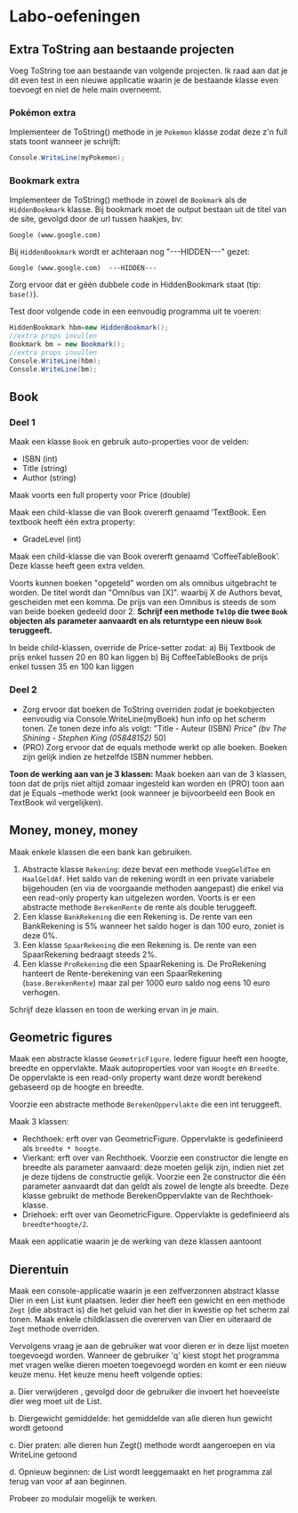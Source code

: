 # Labo-oefeningen

## Extra ToString aan bestaande projecten

Voeg ToString toe aan bestaande van volgende projecten. Ik raad aan dat je dit even test in een nieuwe applicatie waarin je de bestaande klasse even toevoegt en niet de hele main overneemt.

### Pokémon extra

Implementeer de ToString\(\) methode in je `Pokemon` klasse zodat deze z'n full stats toont wanneer je schrijft:

```csharp
Console.WriteLine(myPokemon);
```

### Bookmark extra

Implementeer de ToString\(\) methode in zowel de `Bookmark` als de `HiddenBookmark` klasse. Bij bookmark moet de output bestaan uit de titel van de site, gevolgd door de url tussen haakjes, bv:

```text
Google (www.google.com)
```

Bij `HiddenBookmark` wordt er achteraan nog "---HIDDEN---" gezet:

```text
Google (www.google.com)  ---HIDDEN---
```

Zorg ervoor dat er géén dubbele code in HiddenBookmark staat \(tip: `base()`\).

Test door volgende code in een eenvoudig programma uit te voeren:

```csharp
HiddenBookmark hbm=new HiddenBookmark();
//extra props invullen
Bookmark bm = new Bookmark();
//extra props invullen
Console.WriteLine(hbm);
Console.WriteLine(bm);
```

## Book

### Deel 1

Maak een klasse `Book` en gebruik auto-properties voor de velden:

* ISBN \(int\)
* Title \(string\)
* Author \(string\)

Maak voorts een full property voor Price \(double\)

Maak een child-klasse die van Book overerft genaamd ‘TextBook. Een textbook heeft één extra property:

* GradeLevel \(int\)

Maak een child-klasse die van Book overerft genaamd ‘CoffeeTableBook’. Deze klasse heeft geen extra velden.

Voorts kunnen boeken "opgeteld" worden om als omnibus uitgebracht te worden. De titel wordt dan "Omnibus van \[X\]". waarbij X de Authors bevat, gescheiden met een komma. De prijs van een Omnibus is steeds de som van beide boeken gedeeld door 2. **Schrijf een methode `TelOp` die twee `Book` objecten als parameter aanvaardt en als returntype een nieuw `Book` teruggeeft.**

In beide child-klassen, override de Price-setter zodat: a\) Bij Textbook de prijs enkel tussen 20 en 80 kan liggen b\) Bij CoffeeTableBooks de prijs enkel tussen 35 en 100 kan liggen

### Deel 2

* Zorg ervoor dat boeken de ToString overriden zodat je boekobjecten eenvoudig via Console.WriteLine\(myBoek\) hun info op het scherm tonen. Ze tonen deze info als volgt: "Title - Auteur \(ISBN\)  _Price"  \(bv The Shining - Stephen King \(05848152\)_  50\)
* \(PRO\) Zorg ervoor dat de equals methode werkt op alle boeken. Boeken zijn gelijk indien ze hetzelfde ISBN nummer hebben.

**Toon de werking aan van je 3 klassen:** Maak boeken aan van de 3 klassen, toon dat de prijs niet altijd zomaar ingesteld kan worden en \(PRO\) toon aan dat je Equals –methode werkt \(ook wanneer je bijvoorbeeld een Book en TextBook wil vergelijken\).

## Money, money, money

Maak enkele klassen die een bank kan gebruiken.

1. Abstracte klasse `Rekening`: deze bevat een methode `VoegGeldToe`  en `HaalGeldAf`. Het saldo van de rekening wordt in een private variabele bijgehouden \(en via de voorgaande methoden aangepast\) die enkel via een read-only property kan uitgelezen worden. Voorts is er een abstracte methode `BerekenRente` de rente als double teruggeeft.
2. Een klasse `BankRekening` die een Rekening is. De rente van een BankRekening is 5% wanneer het saldo hoger is dan 100 euro, zoniet is deze 0%. 
3. Een klasse `SpaarRekening` die een Rekening is. De rente van een SpaarRekening bedraagt steeds 2%.
4. Een klasse `ProRekening` die een SpaarRekening is. De ProRekening hanteert de Rente-berekening van een SpaarRekening \(`base.BerekenRente`\) maar zal per 1000 euro saldo nog eens 10 euro verhogen. 

Schrijf deze klassen en toon de werking ervan in je main.

## Geometric figures

Maak een abstracte klasse `GeometricFigure`. Iedere figuur heeft een hoogte, breedte en oppervlakte. Maak autoproperties voor van `Hoogte` en `Breedte`. De oppervlakte is een read-only property want deze wordt berekend gebaseerd op de hoogte en breedte.

Voorzie een abstracte methode `BerekenOppervlakte` die een int teruggeeft.

Maak 3 klassen:

* Rechthoek: erft over van GeometricFigure. Oppervlakte is gedefinieerd als `breedte * hoogte`.
* Vierkant: erft over van Rechthoek. Voorzie een constructor die lengte en breedte als parameter aanvaard: deze moeten gelijk zijn, indien niet zet je deze tijdens de constructie gelijk. Voorzie een 2e constructor die één parameter aanvaardt dat dan geldt als zowel de lengte als breedte. Deze klasse gebruikt de methode BerekenOppervlakte van de Rechthoek-klasse.
* Driehoek: erft over van GeometricFigure. Oppervlakte is gedefinieerd als `breedte*hoogte/2`.

Maak een applicatie waarin je de werking van deze klassen aantoont

## Dierentuin

Maak een console-applicatie waarin je een zelfverzonnen abstract klasse Dier in een List kunt plaatsen. Ieder dier heeft een gewicht en een methode `Zegt` \(die abstract is\) die het geluid van het dier in kwestie op het scherm zal tonen. Maak enkele childklassen die overerven van Dier en uiteraard de `Zegt` methode overriden.

Vervolgens vraag je aan de gebruiker wat voor dieren er in deze lijst moeten toegevoegd worden. Wanneer de gebruiker 'q' kiest stopt het programma met vragen welke dieren moeten toegevoegd worden en komt er een nieuw keuze menu. Het keuze menu heeft volgende opties:

a. Dier verwijderen , gevolgd door de gebruiker die invoert het hoeveelste dier weg moet uit de List.

b. Diergewicht gemiddelde: het gemiddelde van alle dieren hun gewicht wordt getoond

c. Dier praten: alle dieren hun Zegt\(\) methode wordt aangeroepen en via WriteLine getoond

d. Opnieuw beginnen: de List wordt leeggemaakt en het programma zal terug van voor af aan beginnen.

Probeer zo modulair mogelijk te werken.

